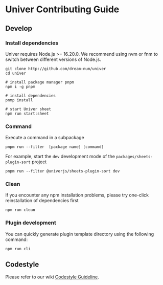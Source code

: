 # Univer Contributing Guide

## Develop

### Install dependencies

Univer requires Node.js >= 16.20.0. We recommend using nvm or fnm to switch between different versions of Node.js.

```shell
git clone http://github.com/dream-num/univer
cd univer

# install package manager pnpm
npm i -g pnpm

# install dependencies
pnmp install

# start Univer sheet
npm run start:sheet
```

### Command

Execute a command in a subpackage

```shell
pnpm run --filter  [package name] [command]
```

For example, start the `dev` development mode of the `packages/sheets-plugin-sort` project

```shell
pnpm run --filter @univerjs/sheets-plugin-sort dev

```

### Clean

If you encounter any npm installation problems, please try one-click reinstallation of dependencies first

```shell
npm run clean
```

### Plugin development

You can quickly generate plugin template directory using the following command:

```shell
npm run cli
```

## Codestyle

Please refer to our wiki [Codestyle Guideline](https://github.com/dream-num/univer/wiki/Codestyle-Guideline).